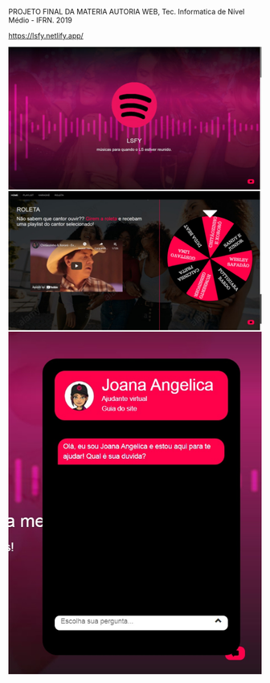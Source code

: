 PROJETO FINAL DA MATERIA AUTORIA WEB, Tec. Informatica de Nível Médio - IFRN. 2019

https://lsfy.netlify.app/

![Screenshot](index.jpg)
![Screenshot](roleta.jpg)
![Screenshot](chatbox.jpg)

